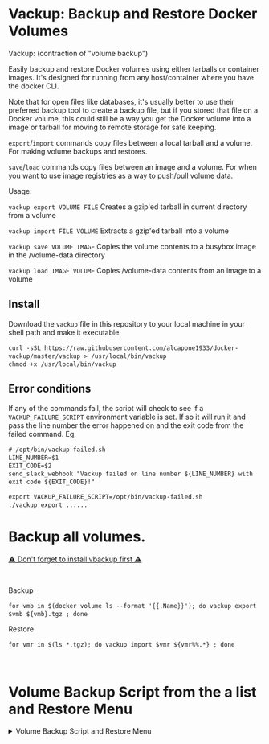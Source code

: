 # Vackup: Backup and Restore Docker Volumes

Vackup: (contraction of "volume backup")

Easily backup and restore Docker volumes using either tarballs or container images.
It's designed for running from any host/container where you have the docker CLI.

Note that for open files like databases,
it's usually better to use their preferred backup tool to create a backup file,
but if you stored that file on a Docker volume,
this could still be a way you get the Docker volume into a image or tarball
for moving to remote storage for safe keeping.

`export`/`import` commands copy files between a local tarball and a volume.
For making volume backups and restores.

`save`/`load` commands copy files between an image and a volume.
For when you want to use image registries as a way to push/pull volume data.

Usage:

`vackup export VOLUME FILE`
  Creates a gzip'ed tarball in current directory from a volume

`vackup import FILE VOLUME`
  Extracts a gzip'ed tarball into a volume

`vackup save VOLUME IMAGE`
  Copies the volume contents to a busybox image in the /volume-data directory

`vackup load IMAGE VOLUME`
  Copies /volume-data contents from an image to a volume

## Install

Download the `vackup` file in this repository to your local machine in your shell path and make it executable.

```shell
curl -sSL https://raw.githubusercontent.com/alcapone1933/docker-vackup/master/vackup > /usr/local/bin/vackup
chmod +x /usr/local/bin/vackup
```


## Error conditions

If any of the commands fail, the script will check to see if a `VACKUP_FAILURE_SCRIPT`
environment variable is set.  If so it will run it and pass the line number the error
happened on and the exit code from the failed command.  Eg,

```shell
# /opt/bin/vackup-failed.sh
LINE_NUMBER=$1
EXIT_CODE=$2
send_slack_webhook "Vackup failed on line number ${LINE_NUMBER} with exit code ${EXIT_CODE}!"
```

```shell
export VACKUP_FAILURE_SCRIPT=/opt/bin/vackup-failed.sh
./vackup export ......
```

# Backup all volumes.
[⚠️ Don't forget to install vbackup first ⚠️](#install)

&nbsp;

Backup
```
for vmb in $(docker volume ls --format '{{.Name}}'); do vackup export $vmb ${vmb}.tgz ; done
```
Restore
```
for vmr in $(ls *.tgz); do vackup import $vmr ${vmr%%.*} ; done
```

&nbsp;

# Volume Backup Script from the a list and Restore Menu

<details>
<summary markdown="span">Volume Backup Script and Restore Menu</summary>

&nbsp;

## Volume List 

Make a volume list befor
```bash
mkdir -p /opt/backup-volume /opt/scripts && \
docker volume ls --format '{{.Name}}' > /opt/scripts/docker-volume-list.txt
```

Or Cchange the Variable in the Script it if you want something else
```txt
VOLUMES="/opt/scripts/docker-volume-list.txt"
DIR="/opt/backup-volume"
```

&nbsp;

##  Volume Backup single from the list
```bash
curl -sSL https://raw.githubusercontent.com/alcapone1933/docker-vackup/master/scripts/docker-volume-backup-all.sh \
> /opt/scripts/docker-volume-backup-all.sh && chmod +x /opt/scripts/docker-volume-backup-all.sh
```

&nbsp;

## Volume Backup single from the list and Stop running Docker Container

```bash
curl -sSL \
https://raw.githubusercontent.com/alcapone1933/docker-vackup/master/scripts/docker-stop-and-volume-backup-all.sh \
> /opt/scripts/docker-stop-and-volume-backup-all.sh && chmod +x /opt/scripts/docker-stop-and-volume-backup-all.sh
```

### FOR Crontab 
The Default ROTATE DAYS is 30 Days for delete the old Backups

Or Cchange the Variable in the Script it if you want something else
```txt
ROTATE_DAYS="30"
```
[Crontab Generator](https://crontab.guru/)
```txt
# Daily   AT 04:00 24H
00 04 * * * /opt/scripts/docker-stop-and-volume-backup-all.sh
# Weekly  AT 05:00 24H ON Monday
00 05 * * 1 /opt/scripts/docker-stop-and-volume-backup-all.sh
# Monthly AT 06:00 24H ON the first DAY on the Month.
00 06 1 * * /opt/scripts/docker-stop-and-volume-backup-all.sh

```

&nbsp;

## Volume Restore Menu
```bash
curl -sSL https://raw.githubusercontent.com/alcapone1933/docker-vackup/master/scripts/docker-volume-restore-all.sh \
> /opt/scripts/docker-volume-restore-all.sh && chmod +x /opt/scripts/docker-volume-restore-all.sh
```

⚠️ Very Important ⚠️

The script is written to erase the contents of the volume before restoring it
<details>
<summary markdown="span">Usage</summary>

### Usage
```txt
$ root@docker:/opt/scripts# ./docker-volume-restore-all.sh

=========================================
[ 1 ] - BACKUP VOLUMES
[ 2 ] - LIST ALL VOLUMES BACKUP
[ 3 ] - RESTORE VOLUMES BACKUP
[ 4 ] - VOLUME LIST FILE
[ h ] - HELP OUTPUT
[ e ] - exit
=========================================

Enter value: 2

=========================================
=========== ALL BACKUPS FOLDER ==========
=========================================
[ 1 ] - backup-2022-07-18--23-16
[ 2 ] - backup-2022-07-19--15-53
[ 3 ] - backup-2022-07-23--07-14
[ 4 ] - backup-2022-07-23--07-22
[ 5 ] - backup-2022-07-23--08-40
[ 6 ] - backup-2022-07-23--08-42
[ 7 ] - backup-2022-07-23--08-49
=========================================


=========================================
[ 1 ] - BACKUP VOLUMES
[ 2 ] - LIST ALL VOLUMES BACKUP
[ 3 ] - RESTORE VOLUMES BACKUP
[ 4 ] - VOLUME LIST FILE
[ h ] - HELP OUTPUT
[ e ] - exit
=========================================

Enter value: 4

=========================================
=============== VOLUME LIST =============
=========================================
pg-data
static-files
=========================================

=========================================
[ 1 ] - BACKUP VOLUMES
[ 2 ] - LIST ALL VOLUMES BACKUP
[ 3 ] - RESTORE VOLUMES BACKUP
[ 4 ] - VOLUME LIST FILE
[ h ] - HELP OUTPUT
[ e ] - exit
=========================================

Enter value: 5

=========================================
=========== Unknown parameter ===========
=========================================

$ root@docker:/opt/scripts#

```
</details>

## Volume Restore Menu with whiptail

```bash
curl -sSL https://raw.githubusercontent.com/alcapone1933/docker-vackup/master/scripts/docker-volume-restore-all-whiptail.sh \
> /opt/scripts/docker-volume-restore-all-whiptail.sh && chmod +x /opt/scripts/docker-volume-restore-all-whiptail.sh
```

![DEMO gif](/demo/demo.gif)

</details>

&nbsp;
